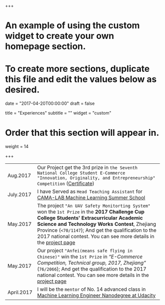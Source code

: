 +++
# An example of using the custom widget to create your own homepage section.
# To create more sections, duplicate this file and edit the values below as desired.

date = "2017-04-20T00:00:00"
draft = false

title = "Experiences"
subtitle = ""
widget = "custom"

# Order that this section will appear in.
weight = 14

+++

|||
| --- | --- |
| Aug.2017  | Our Project get the 3rd prize in `the Seventh National College Student E-Commerce "Innovation, Originality, and Entrepreneurship" Competition` ([Certificate](img/cert/20173rdGS071102298.jpg)) |
| July.2017  | I have Served as `Head Teaching Assistant` for [CAMA-LAB Machine Learning Summer School](https://github.com/wolegechu/cama_summer_class_2017)   |
| May.2017  | The project `"An UAV Safety Monitorting System"`  won the `1st Prize` in the **2017 Challenge Cup College Students' Extracurricular Academic Science and Technology Works Contest**, Zhejiang Province (`<70/1147`); And get the qualification to the 2017 national contest. You can see more details in the [project page](project/an-quadrotor-safety-monitorting-system/)   |
| May.2017   | Our project `"Anfei(means safe flying in Chinese)"` win the `1st Prize` in *“E-Commerce Competition, Technical group, 2017, Zhejiang”* (`76/2066`); And get the qualification to the 2017 national contest. You can see more details in the [project page](project/an-quadrotor-safety-monitorting-system/)  |
| April.2017 |  I will be the `mentor` of No. 14 advanced class in [Machine Learning Engineer Nanodegree at Udacity](https://cn.udacity.com/course/machine-learning-engineer-nanodegree--nd009-cn-advanced/)|
